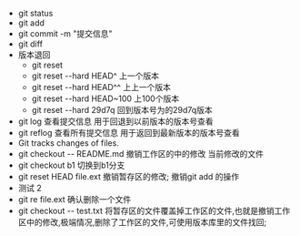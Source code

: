 + git status
+ git add
+ git commit -m "提交信息"
+ git diff
+ 版本退回
    * git reset
    * git reset --hard HEAD^ 上一个版本
    * git reset --hard HEAD^^ 上上一个版本
    * git reset --hard HEAD~100 上100个版本
    * git reset --hard 29d7q 回到版本号为的29d7q版本
+ git log 查看提交信息 用于回退到以前版本的版本号查看
+ git reflog 查看所有提交信息 用于返回到最新版本的版本号查看
+ Git tracks changes of files.
+ git checkout -- README.md 撤销工作区的中的修改 当前修改的文件
+ git checkout b1 切换到b1分支
+ git reset HEAD file.ext 撤销暂存区的修改; 撤销git add 的操作
+ 测试 2
+ git re file.ext 确认删除一个文件
+ git checkout -- test.txt 将暂存区的文件覆盖掉工作区的文件,也就是撤销工作区中的修改,极端情况,删除了工作区的文件,可使用版本库里的文件找回;